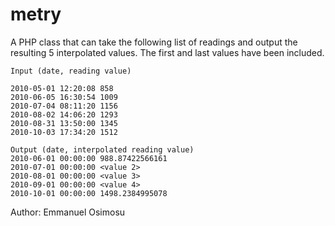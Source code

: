 metry
===============

A PHP class that can take the following list of readings and output the resulting 5 interpolated values. The first and last values have been included. 

    Input (date, reading value)

    2010-05-01 12:20:08 858 
    2010-06-05 16:30:54	1009
    2010-07-04 08:11:20	1156
    2010-08-02 14:06:20	1293
    2010-08-31 13:50:00	1345
    2010-10-03 17:34:20	1512
    
    Output (date, interpolated reading value)
    2010-06-01 00:00:00	988.87422566161
    2010-07-01 00:00:00	<value 2>
    2010-08-01 00:00:00	<value 3>
    2010-09-01 00:00:00	<value 4>
    2010-10-01 00:00:00	1498.2384995078

Author: Emmanuel Osimosu
